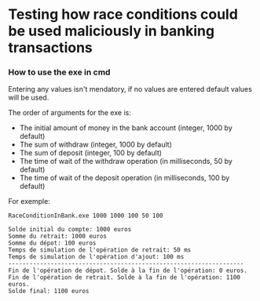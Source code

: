 ﻿# Testing how race conditions could be used maliciously in banking transactions

### How to use the exe in cmd

Entering any values isn't mendatory, if no values are entered default values will be used.

The order of arguments for the exe is:
  - The initial amount of money in the bank account (integer, 1000 by default)
  - The sum of withdraw (integer, 1000 by default)
  - The sum of deposit (integer, 100 by default)
  - The time of wait of the withdraw operation (in milliseconds, 50 by default)
  - The time of wait of the deposit operation (in milliseconds, 100 by default)

For exemple:

```
RaceConditionInBank.exe 1000 1000 100 50 100
```
```
Solde initial du compte: 1000 euros
Somme du retrait: 1000 euros
Somme du dépot: 100 euros
Temps de simulation de l'opération de retrait: 50 ms
Temps de simulation de l'opération d'ajout: 100 ms
-------------------------------------------------------------------
Fin de l'opération de dépot. Solde à la fin de l'opération: 0 euros.
Fin de l'opération de retrait. Solde à la fin de l'opération: 1100 euros.
Solde final: 1100 euros
```
